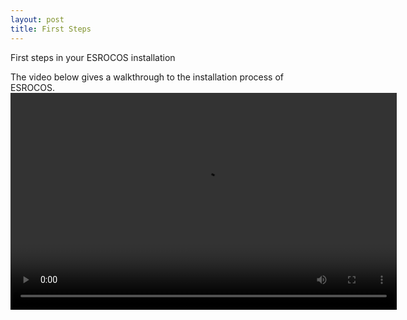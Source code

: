 ```yaml
---
layout: post
title: First Steps
---
```


First steps in your ESROCOS installation

The video below gives a walkthrough to the installation process of ESROCOS. 
<video width="618" height="347" controls preload>
    <source src="/videos/installation_tutorial.mp4" media="only screen and (min-device-width: 568px)"></source>
</video>

